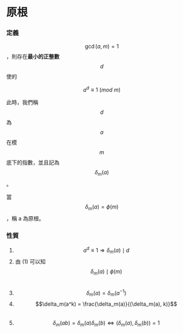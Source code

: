 # 原根

### 定義

$$\gcd(a, m) = 1$$，則存在**最小的正整數** $$d$$ 使的

$$
a^d \equiv 1 \ (mod \ m)
$$

​此時，我們稱 $$d$$ 為 $$a$$ 在模 $$m$$ 底下的指數，並且記為  $$\delta_m(a)$$。

當 $$\delta_m(a) = \phi(m)$$，稱 a 為原根。​

### 性質

1. $$a^d \equiv 1 \Rightarrow \delta_m(a) \mid d$$
2. 由 (1) 可以知 $$\delta_m(a) \mid \phi(m)$$​
3. $$\delta_m(a) = \delta_m(a^{-1})$$
4. $$\delta_m(a^k) = \frac{\delta_m(a)}{(\delta_m(a), k)}$$​
5. $$\delta_m(ab) = \delta_m(a)\delta_m(b) \Leftrightarrow (\delta_m(a),\delta_m(b)) = 1$$​

